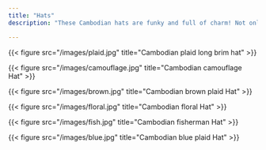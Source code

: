 ```yaml
---
title: "Hats"
description: "These Cambodian hats are funky and full of charm! Not only do they fully protect the head and back of the neck from the sun by they also can be worn to cover the entire face :)"

---
```


{{< figure src="/images/plaid.jpg" title="Cambodian plaid long brim hat" >}}

{{< figure src="/images/camouflage.jpg" title="Cambodian camouflage Hat" >}}


{{< figure src="/images/brown.jpg" title="Cambodian brown plaid  Hat" >}}

{{< figure src="/images/floral.jpg" title="Cambodian floral Hat" >}}

{{< figure src="/images/fish.jpg" title="Cambodian fisherman Hat" >}}

{{< figure src="/images/blue.jpg" title="Cambodian blue plaid Hat" >}}

